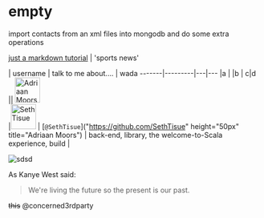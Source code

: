 # empty
import contacts from an xml files into mongodb and do some extra operations

[just a markdown tutorial](http://espn.go.com/)  | 'sports news' 

 |  username    | talk to me about....  | wada
    -------|---------|---|---
     |a                                                | 
     |b         |  c|d
   || <img src="https://avatars.githubusercontent.com/adriaanm"     height="50px" title="Adriaan Moors"/>                                  
  |<img src="https://avatars.githubusercontent.com/SethTisue"    height="50px" title="Seth Tisue"/> |  [`@SethTisue`]("https://github.com/SethTisue" height="50px" title="Adriaan Moors") | back-end, library, the welcome-to-Scala experience, build |

![sdsd](https://avatars.githubusercontent.com/SethTisue)


As Kanye West said:

> We're living the future so
> the present is our past.

~~this~~
@concerned3rdparty
